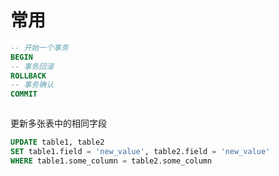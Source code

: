 # 常用

```SQL
-- 开始一个事务
BEGIN 
-- 事务回滚
ROLLBACK
-- 事务确认
COMMIT



```

更新多张表中的相同字段

```sql
UPDATE table1, table2
SET table1.field = 'new_value', table2.field = 'new_value'
WHERE table1.some_column = table2.some_column
```
